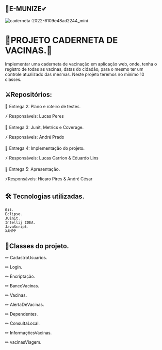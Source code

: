 
## 🥼E-MUNIZE✔



![caderneta-2022-6109e48ad2244_mini](https://github.com/A3-VACINAS/Entrega/assets/111095583/c268cde4-258e-4fa6-b6bc-1c5886ae886e)








# 📙PROJETO CADERNETA DE VACINAS.📖

Implementar uma caderneta de vacinação em aplicação web, onde, tenha o registro de todas as vacinas, datas do cidadão, para o mesmo ter um controle atualizado das mesmas. 
Neste projeto teremos no mínimo 10 classes.


## ⚔Repositórios:

🚩 Entrega 2: Plano e roteiro de testes.
 
⚡ Responsáveis: Lucas Peres

🚩 Entrega 3: Junit, Metrics e Coverage.
 
⚡ Responsáveis: André Prado

🚩 Entrega 4: Implementação do projeto.
 
⚡ Responsáveis: Lucas Carrion & Eduardo Lins

🚩 Entrega 5: Apresentação.
 
⚡Responsáveis: Hícaro Pires & André César
 
## 🛠 Tecnologias utilizadas.

    Git.
    Eclipse.
    JUinit.
    Intellij IDEA.
    JavaScript.
    XAMPP

## 📒Classes do projeto.

   ✏  CadastroUsuarios.
   
   ✏  Login.
   
   ✏  Encriptação.
   
   ✏  BancoVacinas.
   
   ✏  Vacinas.
   
   ✏  AlertaDeVacinas.
   
   ✏  Dependentes.
   
   ✏  ConsultaLocal.
   
   ✏  InformaçõesVacinas.
   
   ✏  vacinasViagem.
